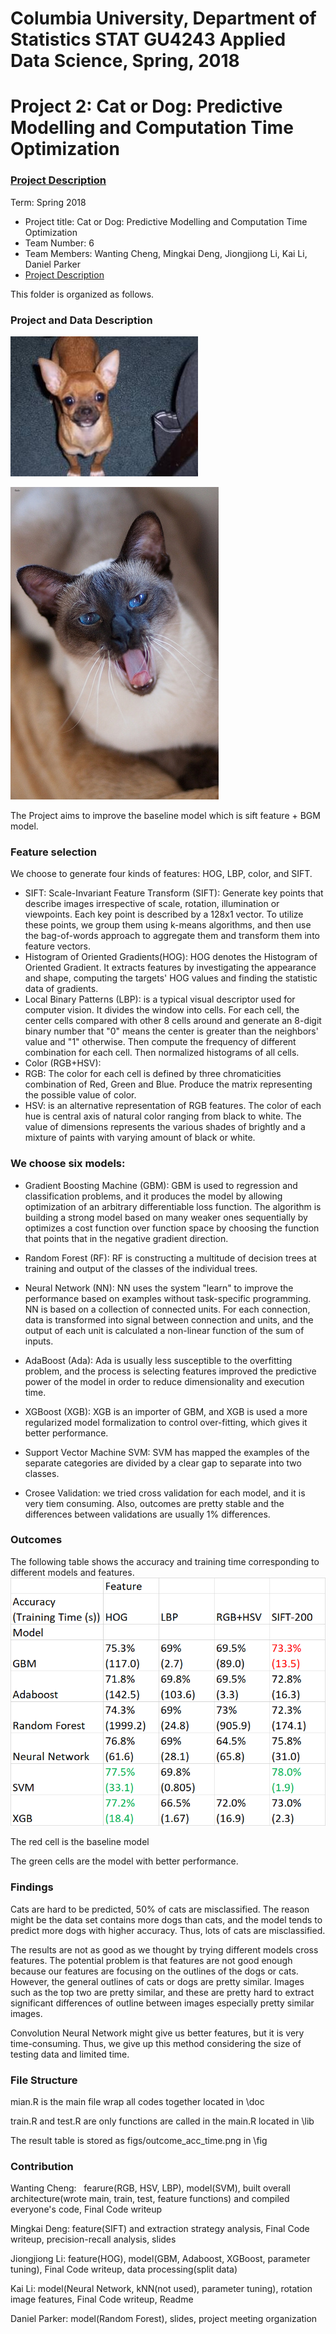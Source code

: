 # Columbia University, Department of Statistics STAT GU4243 Applied Data Science, Spring, 2018
# Project 2: Cat or Dog: Predictive Modelling and Computation Time Optimization

### [Project Description](doc/project2_desc.md)

Term: Spring 2018

+ Project title: Cat or Dog: Predictive Modelling and Computation Time Optimization
+ Team Number: 6
+ Team Members: Wanting Cheng, Mingkai Deng, Jiongjiong Li, Kai Li, Daniel Parker
+ [Project Description](doc/Presentation/ADS_P2_G6_Presentation.pdf)



This folder is organized as follows.

### Project and Data Description

![image](figs/pet1990.jpg)

![image](figs/pet1992.jpg)

The Project aims to improve the baseline model which is sift feature + BGM model.


### Feature selection
We choose to generate four kinds of features: HOG, LBP, color, and SIFT. 
+ SIFT: Scale-Invariant Feature Transform (SIFT): Generate key points that describe images irrespective of scale, rotation, illumination or viewpoints. Each key point is described by a 128x1 vector. To utilize these points, we group them using k-means algorithms, and then use the bag-of-words approach to aggregate them and transform them into feature vectors.
+ Histogram of Oriented Gradients(HOG): HOG denotes the Histogram of Oriented Gradient. It extracts features by investigating the appearance and shape, computing the targets' HOG values and finding the statistic data of gradients.
+ Local Binary Patterns (LBP): is a typical visual descriptor used for computer vision. It divides the window into cells. For each cell, the center cells compared with other 8 cells around and generate an 8-digit binary number that "0" means the center is greater than the neighbors' value and "1" otherwise. Then compute the frequency of different combination for each cell. Then normalized histograms of all cells. 
+ Color (RGB+HSV): 
 + RGB: The color for each cell is defined by three chromaticities combination of Red, Green and Blue. Produce the matrix representing the possible value of color. 
 + HSV: is an alternative representation of RGB features. The color of each hue is central axis of natural color ranging from black to white. The value of dimensions represents the various shades of brightly and a mixture of paints with varying amount of black or white.

### We choose six models:
+ Gradient Boosting Machine (GBM): GBM is used to regression and classification problems, and it produces the model by allowing optimization of an arbitrary differentiable loss function. The algorithm is building a strong model based on many weaker ones sequentially by optimizes a cost function over function space by choosing the function that points that in the negative gradient direction. 
+ Random Forest (RF): RF is constructing a multitude of decision trees at training and output of the classes of the individual trees.
+ Neural Network (NN): NN uses the system "learn" to improve the performance based on examples without task-specific programming. NN is based on a collection of connected units. For each connection, data is transformed into signal between connection and units, and the output of each unit is calculated a non-linear function of the sum of inputs. 
+ AdaBoost (Ada): Ada is usually less susceptible to the overfitting problem, and the process is selecting features improved the predictive power of the model in order to reduce dimensionality and execution time. 
+ XGBoost (XGB): XGB is an importer of GBM, and XGB is used a more regularized model formalization to control over-fitting, which gives it better performance.
+ Support Vector Machine SVM: SVM has mapped the examples of the separate categories are divided by a clear gap to separate into two classes. 

+ Crosee Validation: we tried cross validation for each model, and it is very tiem consuming. Also, outcomes are pretty stable and the differences between validations are usually 1% differences.

### Outcomes
The following table shows the accuracy and training time corresponding to different models and features.
![image](figs/outcome_acc_time.png)

The red cell is the baseline model

The green cells are the model with better performance.

### Findings

Cats are hard to be predicted, 50% of cats are misclassified. The reason might be the data set contains more dogs than cats, and the model tends to predict more dogs with higher accuracy. Thus, lots of cats are misclassified. 

The results are not as good as we thought by trying different models cross features. The potential problem is that features are not good enough because our features are focusing on the outlines of the dogs or cats. However, the general outlines of cats or dogs are pretty similar. Images such as the top two are pretty similar, and these are pretty hard to extract significant differences of outline between images especially pretty similar images. 

Convolution Neural Network might give us better features, but it is very time-consuming. Thus, we give up this method considering the size of testing data and limited time. 


### File Structure
mian.R is the main file wrap all codes together located in \doc

train.R and test.R are only functions are called in the main.R located in \lib

The result table is stored as figs/outcome_acc_time.png in \fig

### Contribution
Wanting Cheng:   fearure(RGB, HSV, LBP), model(SVM), built overall architecture(wrote main, train, test, feature functions) and compiled everyone's code, Final Code writeup

Mingkai Deng:   feature(SIFT) and extraction strategy analysis, Final Code writeup, precision-recall analysis, slides

Jiongjiong Li:  feature(HOG), model(GBM, Adaboost, XGBoost, parameter tuning), Final Code writeup, data processing(split data)

Kai Li:         model(Neural Network, kNN(not used), parameter tuning), rotation image features, Final Code writeup, Readme

Daniel Parker:  model(Random Forest), slides, project meeting organization

